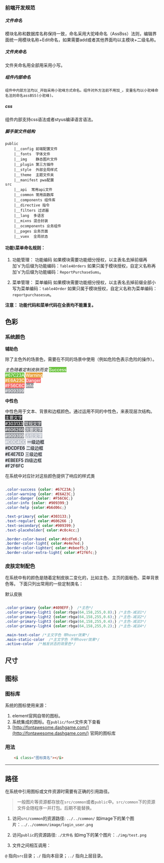 ###  前端开发规范


##### 文件命名
  模块名称和数据库名称保持一致，命名采用大驼峰命名（AssBss）法则，编辑界面统一用模块名称+Edit命名，如果需要add或者其他界面均以主模块+二级名称。

##### 文件夹命名
   文件夹命名用全部用采用小写。

##### 组件内部命名

    组件中内部方法均以_开始采用小驼峰方式命名。组件对外方法前不用加_。变量名均以小驼峰命名法则命名assBSS(小驼峰)。
    
##### css
   组件内部支持css语法或者styus编译语言语法。 

##### 脚手架文件结构

    public
        |__config 前端配置文件
        |__fonts  字体文件
        |__img    静态图片文件
        |__plugin 第三方插件
        |__style  外部全局样式
        |__theme  主题文件夹
        |__manifest pwa配置
    src  
        |__api  常用api文件
        |__common 常用函数库
        |__components 组件库
        |__directive 指令
        |__filters 过滤器
        |__lang  多语言
        |__mixns 混合封装
        |__ocomponents 业务组件
        |__pages 业务页面
        |__vuex  全局状态   
   




#### 功能\菜单命名规则：

   1. 功能管理： 功能编码    如果模块需要功能细分授权，以主表名去掉前缀再加's'为后缀为功能编码：`Table4Orders`
                           如果只属于模块授权，自定义名称再加's'为后缀为功能编码：`ReportPurchaseSums`。

   2. 菜单管理： 菜单编码    如果模块需要功能细分授权，以主表名去掉前缀全部小写为菜单编码：`table4Order`
                           如果只属于模块授权，自定义名称为菜单编码：`reportpurchasesum`。

   **注意： 功能代码和菜单代码在全表均不能重复。**

## 色彩
   
   ### 系统颜色
   
   **辅助色**
   
   除了主色外的场景色，需要在不同的场景中使用（例如危险色表示危险的操作）。

   *主色随着定制皮肤而变*
<el-row :gutter="12">
    <el-col :span="6">
        <el-card style="background:#67C23A;color:#fff;font-weight:500">Success <br/> #67C23A</el-card>
    </el-col>
    <el-col :span="6">
        <el-card style="background:#E6A23C;color:#fff;font-weight:500">Warning <br/> #E6A23C</el-card>
    </el-col>
    <el-col :span="6">
        <el-card style="background:#F56C6C;color:#fff;font-weight:500">Danger <br/> #F56C6C</el-card>
    </el-col>
    <el-col :span="6">
        <el-card style="background:#909399;color:#fff;font-weight:500">Info <br/> #909399</el-card>
    </el-col>
</el-row>

**中性色**

中性色用于文本、背景和边框颜色。通过运用不同的中性色，来表现层次结构。
<el-row :gutter="12">
    <el-col :span="6">
        <el-card style="background:#303133;color:#fff;font-weight:500">主要文字 <br/> #303133</el-card>
        <el-card style="background:#606266;color:#fff;font-weight:500">常规文字 <br/> #606266</el-card>
        <el-card style="background:#909399;color:#fff;font-weight:500">次要文字 <br/> #909399</el-card>
        <el-card style="background:#C0C4CC;color:#fff;font-weight:500">占位文字 <br/> #C0C4CC</el-card>
    </el-col>
    <el-col :span="6">
        <el-card style="background:#DCDFE6;color:#000;font-weight:500">一级边框 <br/> #DCDFE6</el-card>
        <el-card style="background:#E4E7ED;color:#000;font-weight:500">二级边框 <br/> #E4E7ED</el-card>
        <el-card style="background:#EBEEF5;color:#000;font-weight:500">三级边框 <br/> #EBEEF5</el-card>
        <el-card style="background:#F2F6FC;color:#000;font-weight:500">四级边框 <br/> #F2F6FC</el-card>
    </el-col>
</el-row>


在系统中对应针对这些颜色提供了响应的样式类 

```css

.color-success {color: #67C23A;} 
.color-warning {color: #E6A23C;} 
.color-danger {color: #F56C6C;} 
.color-info {color: #909399;} 
.color-help {color:#b6d06c;} 

.text-primary{ color:#303133;} 
.text-regular{ color:#606266 ;} 
.text-secondary{ color:#909399;}
.text-placeholder{ color:#c0c4cc;}

.border-color-base{ color:#dcdfe6;}
.border-color-light{ color:#e4e7ed;}
.border-color-lighter{ color:#ebeef5;}
.border-color-extra-light{ color:#f2f6fc;}

```

   ### 皮肤定制配色
  
   在系统中有的颜色是随着定制皮肤二变化的，比如主色、主页的面板色、菜单背景色等。
   下面只列出常用的一些定制类名：


默认皮肤

```css

.color-primary {color:#409EFF;}  /*主色*/
.color-primary-light1 {color:rbga(64,158,255,0.8);} /*主色-减淡1*/
.color-primary-light2 {color:rbga(64,158,255,0.6);} /*主色-减淡2*/
.color-primary-light3 {color:rbga(64,158,255,0.4);} /*主色-减淡3*/
.color-primary-light4 {color:rbga(64,158,255,0.2);} /*主色-减淡4*/

.main-text-color /*主文字色 带hover效果*/
.main-static-color  /*主文字色 不带hover效果*/
.active-color  /*触发状态的背景色*/

```


## 尺寸



## 图标

### 图标库

系统的图标使用来源：

1. element官网自带的图标。
2. 系统集成的图标。在`public/font`文件夹下查看
3. [http://fontawesome.dashgame.com/](http://fontawesome.dashgame.com/) 官网的图标库


### 用法

```html
    <i class="图标类名"></i>
```

---

## 路径

在系统中引用图标或文件资源时需要有正确的引用路径。

> 一般图片等资源都存放在`src/common`或者`public`中。`src/common`下的资源文件会随程序一并打包。后期不能替换。

1. 访问`src/common`的资源路径: `../../common/`  如image下的某个图片：`../../common/image/login_user.png`

2. 访问`public`的资源路径: `./文件名`  如img下的某个图片：`./img/test.png`

3. 文件之间相互调用：

`@` 指向`src`目录；`./` 指向本目录；`../` 指向上层目录。

